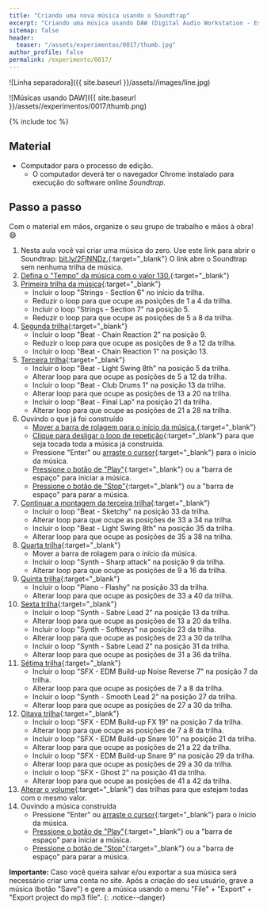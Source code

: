 ```yaml
---
title: "Criando uma nova música usando o Soundtrap"
excerpt: "Criando uma música usando DAW (Digital Audio Workstation - Estação de Trabalho de Áudio Digital)"
sitemap: false 
header: 
  teaser: "/assets/experimentos/0017/thumb.jpg" 
author_profile: false
permalink: /experimento/0017/
---
```

![Linha separadora]({{ site.baseurl }}/assets//images/line.jpg)

![Músicas usando DAW]({{ site.baseurl }}/assets//experimentos/0017/thumb.png)

{% include toc %}

## Material
* Computador para o processo de edição. 
  * O computador deverá ter o navegador Chrome instalado para execução do software online *Soundtrap*.

## Passo a passo
Com o material em mãos, organize o seu grupo de trabalho e mãos à obra! :smile:

1. Nesta aula você vai criar uma música do zero. Use este link para abrir o Soundtrap: [bit.ly/2FjNNDz.](https://www.soundtrap.com/publicapi/import/soundcloud1/?url=https://api.soundcloud.com/tracks/){:target="_blank"} O link abre o Soundtrap sem nenhuma trilha de música. 
1. [Defina o "Tempo" da música com o valor 130.](https://youtu.be/dNJjZNU-eUA){:target="_blank"} 
1. [Primeira trilha da música](https://youtu.be/dNJjZNU-eUA?t=11){:target="_blank"} 
   - Incluir o loop "Strings - Section 6" no início da trilha.
   - Reduzir o loop para que ocupe as posições de 1 a 4 da trilha.
   - Incluir o loop "Strings - Section 7" na posição 5.
   - Reduzir o loop para que ocupe as posições de 5 a 8 da trilha.
1. [Segunda trilha](https://youtu.be/dNJjZNU-eUA?t=71){:target="_blank"} 
   - Incluir o loop "Beat - Chain Reaction 2" na posição 9.
   - Reduzir o loop para que ocupe as posições de 9 a 12 da trilha.
   - Incluir o loop "Beat - Chain Reaction 1" na posição 13.
1. [Terceira trilha](https://youtu.be/dNJjZNU-eUA?t=115){:target="_blank"} 
   - Incluir o loop "Beat -  Light Swing 8th" na posição 5 da trilha.
   - Alterar loop para que ocupe as posições de 5 a 12 da trilha.
   - Incluir o loop "Beat - Club Drums 1" na posição 13 da trilha.
   - Alterar loop para que ocupe as posições de 13 a 20 na trilha.
   - Incluir o loop "Beat - Final Lap" na posição 21 da trilha.
   - Alterar loop para que ocupe as posições de 21 a 28 na trilha.
1. Ouvindo o que já foi construído
   - [Mover a barra de rolagem para o início da música.](https://youtu.be/dNJjZNU-eUA?t=183){:target="_blank"}
   - [Clique para desligar o loop de repetição](https://youtu.be/dNJjZNU-eUA?t=186){:target="_blank"} para que seja tocada toda a música já construída.
   - Pressione "Enter" ou [arraste o cursor](https://youtu.be/dNJjZNU-eUA?t=188){:target="_blank"} para o início da música. 
   - [Pressione o botão de "Play"](https://youtu.be/dNJjZNU-eUA?t=191){:target="_blank"} ou a "barra de espaço" para iniciar a música.
   - [Pressione o botão de "Stop"](https://youtu.be/dNJjZNU-eUA?t=212){:target="_blank"} ou a "barra de espaço" para parar a música.
1. [Continuar a montagem da terceira trilha](https://youtu.be/dNJjZNU-eUA?t=214){:target="_blank"} 
   - Incluir o loop "Beat - Sketchy" na posição 33 da trilha.
   - Alterar loop para que ocupe as posições de 33 a 34 na trilha.
   - Incluir o loop "Beat -  Light Swing 8th" na posição 35 da trilha.
   - Alterar loop para que ocupe as posições de 35 a 38 na trilha.
1. [Quarta trilha](https://youtu.be/dNJjZNU-eUA?t=259){:target="_blank"} 
   - Mover a barra de rolagem para o início da música.
   - Incluir o loop "Synth - Sharp attack" na posição 9 da trilha.
   - Alterar loop para que ocupe as posições de 9 a 16 da trilha.
1. [Quinta trilha](https://youtu.be/dNJjZNU-eUA?t=285){:target="_blank"} 
   - Incluir o loop "Piano - Flashy" na posição 33 da trilha.
   - Alterar loop para que ocupe as posições de 33 a 40 da trilha.
1. [Sexta trilha](https://youtu.be/dNJjZNU-eUA?t=313){:target="_blank"} 
   - Incluir o loop "Synth - Sabre Lead 2" na posição 13 da trilha.
   - Alterar loop para que ocupe as posições de 13 a 20 da trilha.
   - Incluir o loop "Synth - Softkeys" na posição 23 da trilha.
   - Alterar loop para que ocupe as posições de 23 a 30 da trilha.
   - Incluir o loop "Synth - Sabre Lead 2" na posição 31 da trilha.
   - Alterar loop para que ocupe as posições de 31 a 36 da trilha.
1. [Sétima trilha](https://youtu.be/dNJjZNU-eUA?t=378){:target="_blank"}  
   - Incluir o loop "SFX - EDM Build-up Noise Reverse 7" na posição 7 da trilha.
   - Alterar loop para que ocupe as posições de 7 a 8 da trilha.
   - Incluir o loop "Synth - Smooth Lead 2" na posição 27 da trilha.
   - Alterar loop para que ocupe as posições de 27 a 30 da trilha.
1. [Oitava trilha](https://youtu.be/dNJjZNU-eUA?t=441){:target="_blank"}  
   - Incluir o loop "SFX - EDM Build-up FX 19" na posição 7 da trilha.
   - Alterar loop para que ocupe as posições de 7 a 8 da trilha.
   - Incluir o loop "SFX - EDM Build-up Snare 10" na posição 21 da trilha.
   - Alterar loop para que ocupe as posições de 21 a 22 da trilha.
   - Incluir o loop "SFX - EDM Build-up Snare 9" na posição 29 da trilha.
   - Alterar loop para que ocupe as posições de 29 a 30 da trilha.
   - Incluir o loop "SFX - Ghost 2" na posição 41 da trilha.
   - Alterar loop para que ocupe as posições de 41 a 42 da trilha.
1. [Alterar o volume](https://youtu.be/dNJjZNU-eUA?t=540){:target="_blank"}  das trilhas para que estejam todas com o mesmo valor.
1. Ouvindo a música construída
   - Pressione "Enter" ou [arraste o cursor](https://youtu.be/dNJjZNU-eUA?t=573){:target="_blank"} para o início da música. 
   - [Pressione o botão de "Play"](https://youtu.be/dNJjZNU-eUA?t=576){:target="_blank"} ou a "barra de espaço" para iniciar a música.
   - [Pressione o botão de "Stop"](https://youtu.be/dNJjZNU-eUA?t=654){:target="_blank"} ou a "barra de espaço" para parar a música.

**Importante:** Caso você queira salvar e/ou exportar a sua música será necessário criar uma conta no site. Após a criação do seu usuário, grave a música (botão "Save") e gere a música usando o menu "File" + "Export" + "Export project do mp3 file".
{: .notice--danger} 